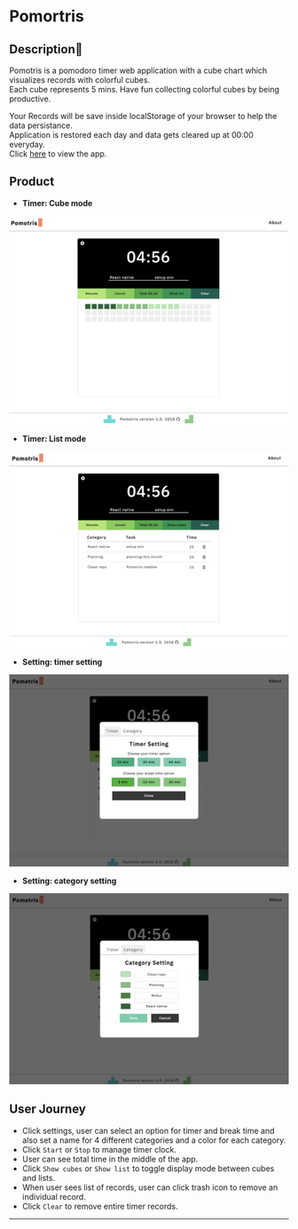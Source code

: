 # Pomortris

## Description:page_facing_up:

Pomotris is a pomodoro timer web application with a cube chart which visualizes records with colorful cubes.  
Each cube represents 5 mins. Have fun collecting colorful cubes by being productive.

Your Records will be save inside localStorage of your browser to help the data persistance.  
Application is restored each day and data gets cleared up at 00:00 everyday.  
Click [here](https://pomotris.surge.sh) to view the app.

## Product

* **Timer: Cube mode**

<img src="img/product0.png" width="600" display="inline">

* **Timer: List mode**

<img src="img/product1.png" width="600" display="inline">

* **Setting: timer setting**

<img src="img/product2.png" width="600" display="inline">

* **Setting: category setting**

<img src="img/product3.png" width="600" display="inline">

## User Journey

* Click settings, user can select an option for timer and break time and also set a name for 4 different categories and a color for each category.
* Click `Start` or `Stop` to manage timer clock.
* User can see total time in the middle of the app.
* Click `Show cubes` or `Show list` to toggle display mode between cubes and lists.
* When user sees list of records, user can click trash icon to remove an individual record.
* Click `Clear` to remove entire timer records.

---

